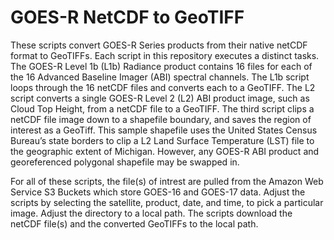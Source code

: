 # GOES-R NetCDF to GeoTIFF

These scripts convert GOES-R Series products from their native netCDF format to GeoTIFFs. Each script in this repository executes a distinct tasks. The GOES-R Level 
1b (L1b) Radiance product contains 16 files for each of the 16 Advanced Baseline Imager (ABI) spectral channels. The L1b script loops through the 16 netCDF files 
and converts each to a GeoTIFF. The L2 script converts a single GOES-R Level 2 (L2) ABI product image, such as Cloud Top Height, from a netCDF file to a GeoTIFF. 
The third script clips a netCDF file image down to a shapefile boundary, and saves the region of interest as a GeoTiff. This sample shapefile uses the United States 
Census Bureau’s state borders to clip a L2 Land Surface Temperature (LST) file to the geographic extent of Michigan. However, any GOES-R ABI product and georeferenced polygonal shapefile may be swapped in.

For all of these scripts, the file(s) of intrest are pulled from the Amazon Web Service S3 Buckets which store GOES-16 and GOES-17 data. Adjust the scripts by 
selecting the satellite, product, date, and time, to pick a particular image. Adjust the directory to a local path. The scripts download the netCDF file(s) and 
the converted GeoTIFFs to the local path.
